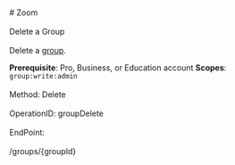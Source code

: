 <br>#     Zoom</br>
<br>Delete a Group</br>
<br>Delete a [group](https://support.zoom.us/hc/en-us/articles/204519819-Group-Management-).

**Prerequisite**: Pro, Business, or Education account
**Scopes**: `group:write:admin`
 </br>
<br>Method: Delete</br>
<br>OperationID: groupDelete</br>
<br>EndPoint:</br>
<br>/groups/{groupId}</br>
